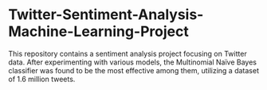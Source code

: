 # Twitter-Sentiment-Analysis-Machine-Learning-Project
This repository contains a sentiment analysis project focusing on Twitter data. After experimenting with various models, the Multinomial Naïve Bayes classifier was found to be the most effective among them, utilizing a dataset of 1.6 million tweets.
